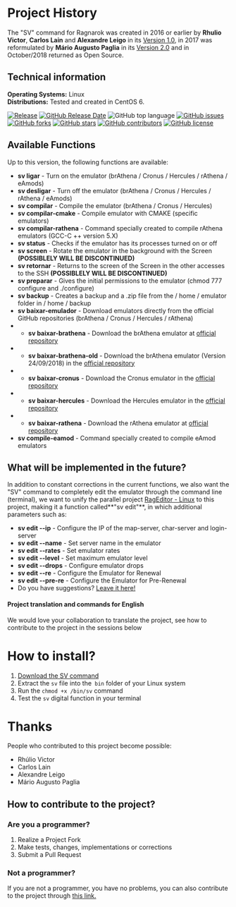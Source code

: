 # Project History

The "SV" command for Ragnarok was created in 2016 or earlier by **Rhulio Victor**, **Carlos Lain** and **Alexandre Leigo** in its [Version 1.0](https://github.com/agenciah1code/ComandoSV-Ragnarok/tree/v1.0), in 2017 was reformulated by **Mário Augusto Paglia** in its [Version 2.0](https://github.com/agenciah1code/ComandoSV-Ragnarok/tree/v2.0) and in October/2018 returned as Open Source.

## Technical information

**Operating Systems:** Linux  
**Distributions:** Tested and created in CentOS 6.  

[![Release](https://img.shields.io/github/release/agenciah1code/ComandoSV-Ragnarok.svg?label=version)](https://github.com/agenciah1code/ComandoSV-Ragnarok/releases/latest)
[![GitHub Release Date](https://img.shields.io/github/release-date/agenciah1code/ComandoSV-Ragnarok.svg)](https://github.com/agenciah1code/ComandoSV-Ragnarok/releases/latest)
![GitHub top language](https://img.shields.io/github/languages/top/agenciah1code/ComandoSV-Ragnarok.svg)
[![GitHub issues](https://img.shields.io/github/issues/agenciah1code/ComandoSV-Ragnarok.svg)](https://github.com/agenciah1code/ComandoSV-Ragnarok/issues)
[![GitHub forks](https://img.shields.io/github/forks/agenciah1code/ComandoSV-Ragnarok.svg)](https://github.com/agenciah1code/ComandoSV-Ragnarok/network)
[![GitHub stars](https://img.shields.io/github/stars/agenciah1code/ComandoSV-Ragnarok.svg)](https://github.com/agenciah1code/ComandoSV-Ragnarok/stargazers)
[![GitHub contributors](https://img.shields.io/github/contributors/agenciah1code/ComandoSV-Ragnarok.svg)](https://github.com/agenciah1code/ComandoSV-Ragnarok/graphs/contributors)
[![GitHub license](https://img.shields.io/github/license/agenciah1code/ComandoSV-Ragnarok.svg)](https://github.com/agenciah1code/ComandoSV-Ragnarok/blob/master/LICENSE)

## Available Functions

Up to this version, the following functions are available:

* **sv ligar** - Turn on the emulator (brAthena / Cronus / Hercules / rAthena / eAmods)
* **sv desligar** - Turn off the emulator (brAthena / Cronus / Hercules / rAthena / eAmods)
* **sv compilar** - Compile the emulator (brAthena / Cronus / Hercules)
* **sv compilar-cmake** - Compile emulator with CMAKE (specific emulators)
* **sv compilar-rathena** - Command specially created to compile rAthena emulators (GCC-C ++ version 5.X)
* **sv status** - Checks if the emulator has its processes turned on or off
* **sv screen** - Rotate the emulator in the background with the Screen **(POSSIBLELY WILL BE DISCONTINUED)**
* **sv retornar** - Returns to the screen of the Screen in the other accesses to the SSH **(POSSIBLELY WILL BE DISCONTINUED)**
* **sv preparar** - Gives the initial permissions to the emulator (chmod 777 configure and ./configure)
* **sv backup** - Creates a backup and a .zip file from the / home / emulator folder in / home / backup
* **sv baixar-emulador** - Download emulators directly from the official GitHub repositories (brAthena / Cronus / Hercules / rAthena)
* * **sv baixar-brathena** - Download the brAthena emulator at [official repository](https://github.com/brAthena/brAthena)
* * **sv baixar-brathena-old** - Download the brAthena emulator (Version 24/09/2018) in the [official repository](https://github.com/brAthena/brAthena20180924)
* * **sv baixar-cronus** - Download the Cronus emulator in the [official repository](https://github.com/Cronus-Emulator/Cronus)
* * **sv baixar-hercules** - Download the Hercules emulator in the [official repository](https://github.com/HerculesWS/Hercules/)
* * **sv baixar-rathena** - Download the rAthena emulator at [official repository](https://github.com/rathena/rathena)
* **sv compile-eamod** - Command specially created to compile eAmod emulators

## What will be implemented in the future?

In addition to constant corrections in the current functions, we also want the "SV" command to completely edit the emulator through the command line (terminal), we want to unify the parallel project [RagEditor - Linux](https://github.com/agenciah1code/rageditor-linux) to this project, making it a function called**"sv edit"**, in which additional parameters such as:

* **sv edit --ip** - Configure the IP of the map-server, char-server and login-server
* **sv edit --name** - Set server name in the emulator
* **sv edit --rates** - Set emulator rates
* **sv edit --level** - Set maximum emulator level
* **sv edit --drops** - Configure emulator drops
* **sv edit --re** - Configure the Emulator for Renewal
* **sv edit --pre-re** - Configure the Emulator for Pre-Renewal
* Do you have suggestions? [Leave it here!](Https://github.com/agenciah1code/ComandoSV-Ragnarok/issues)

#### Project translation and commands for English

We would love your collaboration to translate the project, see how to contribute to the project in the sessions below

# How to install?

1. [Download the SV command](https://github.com/agenciah1code/ComandoSV-Ragnarok/archive/master.zip)
2. Extract the `sv` file into the` bin` folder of your Linux system
3. Run the `chmod +x /bin/sv` command
4. Test the `sv` digital function in your terminal

# Thanks

People who contributed to this project become possible:

* Rhúlio Victor
* Carlos Lain
* Alexandre Leigo
* Mário Augusto Paglia

## How to contribute to the project?

### Are you a programmer?

1. Realize a Project Fork
2. Make tests, changes, implementations or corrections
3. Submit a Pull Request

### Not a programmer?

If you are not a programmer, you have no problems, you can also contribute to the project through [this link.](Https://github.com/agenciah1code/ComandoSV-Ragnarok/issues)